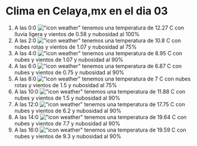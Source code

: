 # Clima en Celaya,mx en el dia 03

1. A las 0:0 !["icon weather"](http://openweathermap.org/img/w/10n.png) tenemos una temperatura de 12.27 C con lluvia ligera y  vientos de 0.58 y nubosidad al 100%
1. A las 2:0 !["icon weather"](http://openweathermap.org/img/w/04n.png) tenemos una temperatura de 10.8 C con nubes rotas y  vientos de 1.07 y nubosidad al 75%
1. A las 4:0 !["icon weather"](http://openweathermap.org/img/w/04n.png) tenemos una temperatura de 8.95 C con nubes y  vientos de 1.07 y nubosidad al 90%
1. A las 6:0 !["icon weather"](http://openweathermap.org/img/w/04n.png) tenemos una temperatura de 6.87 C con nubes y  vientos de 0.75 y nubosidad al 90%
1. A las 8:0 !["icon weather"](http://openweathermap.org/img/w/04d.png) tenemos una temperatura de 7 C con nubes rotas y  vientos de 1.5 y nubosidad al 75%
1. A las 10:0 !["icon weather"](http://openweathermap.org/img/w/04d.png) tenemos una temperatura de 11.88 C con nubes y  vientos de 1.5 y nubosidad al 90%
1. A las 12:0 !["icon weather"](http://openweathermap.org/img/w/04d.png) tenemos una temperatura de 17.75 C con nubes y  vientos de 6.2 y nubosidad al 90%
1. A las 14:0 !["icon weather"](http://openweathermap.org/img/w/04d.png) tenemos una temperatura de 19.64 C con nubes y  vientos de 7.7 y nubosidad al 90%
1. A las 16:0 !["icon weather"](http://openweathermap.org/img/w/04d.png) tenemos una temperatura de 19.59 C con nubes y  vientos de 9.3 y nubosidad al 90%
